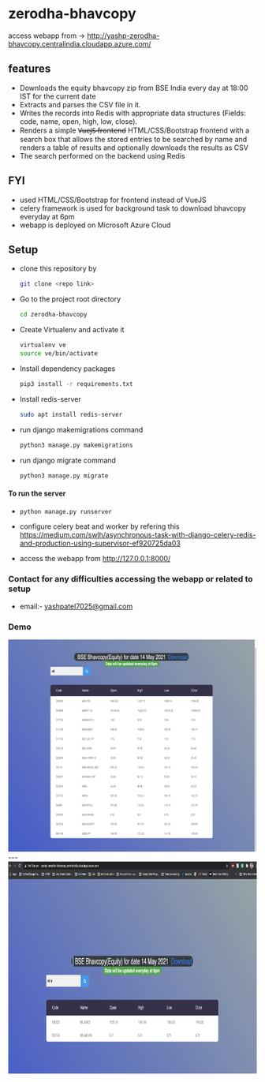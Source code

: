 # zerodha-bhavcopy

access webapp from -> http://yashp-zerodha-bhavcopy.centralindia.cloudapp.azure.com/

## features

- Downloads the equity bhavcopy zip from BSE India every day at 18:00 IST for the current date
- Extracts and parses the CSV file in it.
- Writes the records into Redis with appropriate data structures (Fields: code, name, open, high, low, close).
- Renders a simple V̶̶̶u̶̶̶e̶̶̶J̶̶̶S̶̶̶ ̶f̶r̶o̶n̶t̶e̶n̶d̶ HTML/CSS/Bootstrap frontend with a search box that allows the stored entries to be searched by name and renders a table of results and optionally downloads the results as CSV
- The search performed on the backend using Redis

## FYI

- used HTML/CSS/Bootstrap for frontend instead of VueJS
- celery framework is used for background task to download bhavcopy everyday at 6pm
- webapp is deployed on Microsoft Azure Cloud

## Setup


- clone this repository by 
  ```bash
  git clone <repo link>
  ```
- Go to the project root directory
  ```bash
  cd zerodha-bhavcopy
  ```
- Create Virtualenv and activate it
  ```bash
  virtualenv ve 
  source ve/bin/activate
  ```
- Install dependency packages
  ```bash
  pip3 install -r requirements.txt
  ```
- Install redis-server
  ```bash
  sudo apt install redis-server
  ```
- run django makemigrations command
  ```bash
  python3 manage.py makemigrations
  ```
- run django migrate command
  ```bash
  python3 manage.py migrate
  ```
#### To run the server
-   ```bash
    python manage.py runserver
    ```
- configure celery beat and worker by refering this 
  https://medium.com/swlh/asynchronous-task-with-django-celery-redis-and-production-using-supervisor-ef920725da03
  
- access the webapp from http://127.0.0.1:8000/


### Contact for any difficulties accessing the webapp or related to setup

- email:- yashpatel7025@gmail.com

### Demo

<img src="./demo-images/1.png" width="1000" height="430">
---
<img src="./demo-images/2.png" width="1000" height="430">
